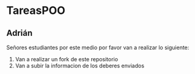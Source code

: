 # TareasPOO
## Adrián
Señores estudiantes por este medio por favor van a realizar lo siguiente:
1. Van a realizar un fork de este repositorio
2. Van a subir la informacion de los deberes enviados

